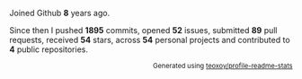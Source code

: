 Joined Github **8** years ago.

Since then I pushed **1895** commits, opened **52** issues, submitted **89** pull requests, received **54** stars, across **54** personal projects and contributed to **4** public repositories.

<p align="right"><sub>Generated using <a href="https://github.com/marketplace/actions/profile-readme-stats">teoxoy/profile-readme-stats</a></sub></p>
